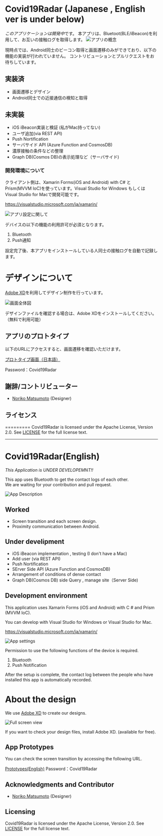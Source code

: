 # Covid19Radar (Japanese , English ver is under below)
*このアプリケーションは開発中*です。
本アプリは、Bluetoot(BLE/iBeacon)を利用して、お互いの接触ログを取得します。
![アプリの概念](img/AppDescription.jpg)


現時点では、Android同士のビーコン取得と画面遷移のみができており、以下の機能の実装が行われていません。
コントリビューションとプルリクエストをお待ちしています。

## 実装済
- 画面遷移とデザイン
- Android同士での近接通信の検知と取得
 
## 未実装
- iOS iBeacon実装と検証 (私がMac持ってない)
- ユーザ追加(via REST API)
- Push Nortification
- サーバサイド API (Azure Function and CosmosDB)
- 濃厚接触の条件などの整理
- Graph DB(Cosmos DB)の表示処理など（サーバサイド)

### 開発環境について

クライアント側は、Xamarin Forms(iOS and Android) with C# と Prism(MVVM IoC)を使っています。Visual Studio for Windows もしくは Visual Studio for Macで開発可能です。

https://visualstudio.microsoft.com/ja/xamarin/

![アプリ設定に関して](img/design00.jpg)

デバイスの以下の機能の利用許可が必須となります。 

1. Bluetooth
2. Push通知

設定完了後、本アプリをインストールしている人同士の接触ログを自動で記録します。

# デザインについて

[Adobe XD](https://www.adobe.com/jp/products/xd.html)を利用してデザイン制作を行っています。

![画面全体図](img/design01.jpg)

デザインファイルを確認する場合は、Adobe XDをインストールしてください。（無料で利用可能）


## アプリのプロトタイプ

以下のURLにアクセスすると、画面遷移を確認いただけます。

[プロトタイプ画面（日本語）](https://xd.adobe.com/view/f60f0c48-af7b-48cb-42c3-e74e64d07020-803e/?fullscreen)

Password：Covid19Radar

## 謝辞/コントリビューター
- [Noriko Matsumoto](https://twitter.com/nori790822) (Designer)

## ライセンス
=========
Covid19Radar is licensed under the Apache License, Version 2.0. See
[LICENSE](./LICENSE) for the full
license text.

---

# Covid19Radar(English)

*This Application is UNDER DEVELOPEMNT!!*

This app uses Bluetooth to get the contact logs of each other.  
We are waiting for your contribution and pull request.

![App Description](img/AppDescription-en.jpg)

## Worked
- Screen transition and each screen design.
- Proximity communication between Android.

## Under develipment

- iOS iBeacon implementation , testing (I don't have a Mac)
- Add user (via REST API)
- Push Nortification
- SErver Side  API (Azure Function and CosmosDB)
- Arrangement of conditions of dense contact
- Graph DB(Cosmos DB) side Query , manage site（Server Side)

## Development environment

This application uses Xamarin Forms (iOS and Android) with C # and Prism (MVVM IoC).

You can develop with Visual Studio for Windows or Visual Studio for Mac.

https://visualstudio.microsoft.com/ja/xamarin/

![App settings](img/design00-en.jpg)

Permission to use the following functions of the device is required. 

1. Bluetooth
2. Push Notification

After the setup is complete, the contact log between the people who have installed this app is automatically recorded.

# About the design

We use [Adobe XD](https://www.adobe.com/jp/products/xd.html) to create our designs.

![Full screen view](img/design01-en.jpg)

If you want to check your design files, install Adobe XD. (available for free).


## App Prototypes

You can check the screen transition by accessing the following URL.

[Prototypes(English)](https://xd.adobe.com/view/37f0cf1d-ed5d-4328-5700-9c3f7c075307-41c1/?fullscreen)
Password：Covid19Radar

## Acknowledgments and Contributor
- [Noriko Matsumoto](https://twitter.com/nori790822) (Designer)

## Licensing
Covid19Radar is licensed under the Apache License, Version 2.0. See
[LICENSE](./LICENSE) for the full
license text.
